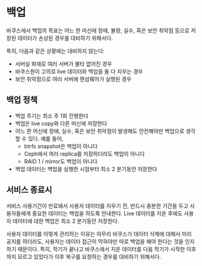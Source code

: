 # 백업

바쿠스에서 백업의 목표는 어느 한 머신에 장애, 불량, 실수, 혹은 보안 취악점
등으로 저장된 데이터가 손상된 경우를 대비하기 위해서다.

특히, 다음과 같은 상황에는 대비하지 않는다:

- 서버실 화재로 여러 서버가 불타 없어진 경우
- 바쿠스원이 고의로 live 데이터와 백업을 둘 다 지우는 경우
- 보안 취악점으로 여러 서버에 랜섬웨어가 실행된 경우

## 백업 정책

- 백업 주기는 최소 주 1회 진행한다
- 백업은 live copy와 다른 머신에 저장한다
- 어느 한 머신에 장애, 실수, 혹은 보안 취악점이 발생해도 안전해야만 백업으로
  생각할 수 있다. 예를 들어,
  - btrfs snapshot은 백업이 아니다
  - Ceph에서 여러 replica를 저장하더라도 백업이 아니다
  - RAID 1 / mirror도 백업이 아니다
- 백업 데이터는 백업을 실행한 시점부터 최소 2 분기동안 저장한다

## 서비스 종료시

서비스 사용기간이 만료돼서 사용자 데이터를 지우기 전, 반드시 충분한 기간을 두고
사용자들에게 중요한 데이터는 백업을 하도록 안내한다. Live 데이터를 지운 후에도
사용자 데이터에 대한 백업은 최소 2 분기동안 저장한다.

사용자 데이터를 이렇게 관리하는 이유는 아무리 바쿠스가 데이터 삭제에 대해서
미리 공지를 하더라도, 사용자는 데이터 접근이 막혀야만 따로 백업을 해야 한다는
것을 인지하기 때문이다. 특히, 학기가 끝나고 바쿠스에서 지운 데이터를 다음
학기가 시작한 이후까지 모르고 있었다가 이후 복구를 요청하는 경우를 대비하기
위해서다.

